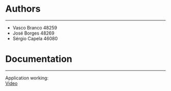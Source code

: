 # Authors
----
- Vasco Branco 48259
- José Borges 48269
- Sérgio Capela 46080

# Documentation
----
Application working:\
[Video](https://drive.google.com/file/d/1_NXPWoFwa0AgfAgFV6tTbyZ6FrZMtytu/view?usp=drive_link)